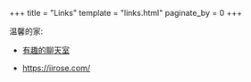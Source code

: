 +++
title = "Links"
template = "links.html"
paginate_by = 0
+++

温馨的家:
- [有趣的聊天室]([https://iirose.com/#s=635e0697e0720](https://iirose.com/))

- https://iirose.com/

  

